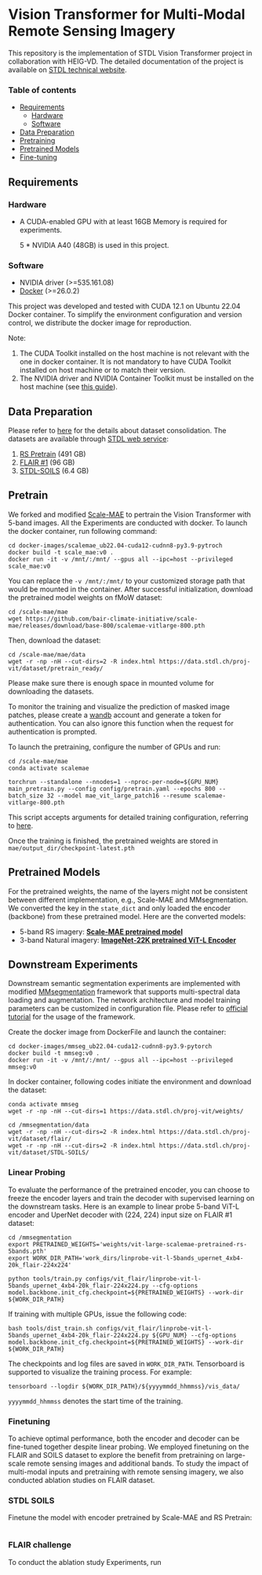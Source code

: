# Vision Transformer for Multi-Modal Remote Sensing Imagery

This repository is the implementation of STDL Vision Transformer project in collaboration with HEIG-VD. The detailed documentation of the project is available on [STDL technical website](https://tech.stdl.ch/PROJ-VIT/).  

### Table of contents

- [Requirements](#requirements)
    - [Hardware](#hardware)
    - [Software](#software)
- [Data Preparation](#data-preparation)
- [Pretraining](#pretraining)
- [Pretrained Models](#pretrained-models)
- [Fine-tuning](#finetuning)


## Requirements

### Hardware

* A CUDA-enabled GPU with at least 16GB Memory is required for experiments. 

   5 * NVIDIA A40 (48GB) is used in this project. 

### Software

* NVIDIA driver  (>=535.161.08)
* [Docker](https://www.docker.com/) (>=26.0.2)

This project was developed and tested with CUDA 12.1 on Ubuntu 22.04 Docker container. To simplify the environment configuration and version control, we distribute the docker image for reproduction. 

Note:
1. The CUDA Toolkit installed on the host machine is not relevant with the one in docker container. It is not mandatory to have CUDA Toolkit installed on host machine or to match their version. 
2. The NVIDIA driver and NVIDIA Container Toolkit must be installed on the host machine (see [this guide](https://docs.nvidia.com/datacenter/cloud-native/container-toolkit/latest/install-guide.html)).

## Data Preparation

Please refer to [here](./dataset_preparation/dataset_preparation.md) for the details about dataset consolidation. The datasets are available through [STDL web service](https://data.stdl.ch/proj-vit/dataset/):

1. [RS Pretrain](https://data.stdl.ch/proj-vit/dataset/pretrain_ready/)  (491 GB) 
2. [FLAIR #1](https://data.stdl.ch/proj-vit/dataset/flair/) (96 GB)
3. [STDL-SOILS](https://data.stdl.ch/proj-vit/dataset/STDL-SOILS/) (6.4 GB) 

## Pretrain 

We forked and modified [Scale-MAE](https://github.com/bair-climate-initiative/scale-mae) to pertrain the Vision Transformer with 5-band images. All the Experiments are conducted with docker. To launch the docker container, run following command:

```
cd docker-images/scalemae_ub22.04-cuda12-cudnn8-py3.9-pytroch
docker build -t scale_mae:v0 .
docker run -it -v /mnt/:/mnt/ --gpus all --ipc=host --privileged scale_mae:v0
```

You can replace the `-v /mnt/:/mnt/` to your customized storage path that would be mounted in the container.  After successful initialization, download the pretrained model weights on fMoW dataset:

```
cd /scale-mae/mae
wget https://github.com/bair-climate-initiative/scale-mae/releases/download/base-800/scalemae-vitlarge-800.pth
```

Then, download the dataset:

```
cd /scale-mae/mae/data 
wget -r -np -nH --cut-dirs=2 -R index.html https://data.stdl.ch/proj-vit/dataset/pretrain_ready/
```

Please make sure there is enough space in mounted volume for downloading the datasets.

To monitor the training and visualize the prediction of masked image patches, please create a [wandb](https://wandb.ai/site) account and generate a token for authentication. You can also ignore this function when the request for authentication is prompted.

To launch the pretraining, configure the number of GPUs and run:

```
cd /scale-mae/mae
conda activate scalemae

torchrun --standalone --nnodes=1 --nproc-per-node=${GPU_NUM} main_pretrain.py --config config/pretrain.yaml --epochs 800 --batch_size 32 --model mae_vit_large_patch16 --resume scalemae-vitlarge-800.pth 
``` 
This script accepts arguments for detailed training configuration, referring to [here](https://github.com/swiss-territorial-data-lab/scale-mae/blob/1db755a5b591c49f5ee983708b7244f461acd7f6/mae/main_pretrain.py#L58).
 
Once the training is finished, the pretrained weights are stored in `mae/output_dir/checkpoint-latest.pth`

## Pretrained Models

For the pretrained weights, the name of the layers might not be consistent between different implementation, e.g., Scale-MAE and MMsegmentation. We converted the key in the `state_dict` and only loaded the encoder (backbone) from these pretrained model. Here are the converted models:


* 5-band RS imagery: [**Scale-MAE pretrained model**](https://data.stdl.ch/proj-vit/weights/vit-large-scalemae-pretrained-rs-5bands.pth)
* 3-band Natural imagery: [**ImageNet-22K pretrained ViT-L Encoder**](https://data.stdl.ch/proj-vit/weights/vit-large-p16_in21k-pre-3rdparty_ft-in1k-384-mmseg.pth)


## Downstream Experiments 

Downstream semantic segmentation experiments are implemented with modified [MMsegmentation](https://github.com/swiss-territorial-data-lab/mmsegmentation) framework that supports multi-spectral data loading and augmentation. The network architecture and model training parameters can be customized in configuration file. Please refer to [official tutorial](https://mmsegmentation.readthedocs.io/en/latest/) for the usage of the framework.

Create the docker image from DockerFile and launch the container:   

```
cd docker-images/mmseg_ub22.04-cuda12-cudnn8-py3.9-pytorch
docker build -t mmseg:v0 .
docker run -it -v /mnt/:/mnt/ --gpus all --ipc=host --privileged mmseg:v0
```

In docker container, following codes initiate the environment and download the dataset:

```
conda activate mmseg
wget -r -np -nH --cut-dirs=1 https://data.stdl.ch/proj-vit/weights/

cd /mmsegmentation/data
wget -r -np -nH --cut-dirs=2 -R index.html https://data.stdl.ch/proj-vit/dataset/flair/
wget -r -np -nH --cut-dirs=2 -R index.html https://data.stdl.ch/proj-vit/dataset/STDL-SOILS/
```

### Linear Probing

To evaluate the performance of the pretrained encoder, you can choose to freeze the encoder layers and train the decoder with supervised learning on the downstream tasks. Here is an example to linear probe 5-band ViT-L encoder and UperNet decoder with (224, 224) input size on FLAIR #1 dataset:

```
cd /mmsegmentation
export PRETRAINED_WEIGHTS='weights/vit-large-scalemae-pretrained-rs-5bands.pth'
export WORK_DIR_PATH='work_dirs/linprobe-vit-l-5bands_upernet_4xb4-20k_flair-224x224'

python tools/train.py configs/vit_flair/linprobe-vit-l-5bands_upernet_4xb4-20k_flair-224x224.py --cfg-options model.backbone.init_cfg.checkpoint=${PRETRAINED_WEIGHTS} --work-dir ${WORK_DIR_PATH}
```

If training with multiple GPUs, issue the following code:

```
bash tools/dist_train.sh configs/vit_flair/linprobe-vit-l-5bands_upernet_4xb4-20k_flair-224x224.py ${GPU_NUM} --cfg-options model.backbone.init_cfg.checkpoint=${PRETRAINED_WEIGHTS} --work-dir ${WORK_DIR_PATH}
```


The checkpoints and log files are saved in `WORK_DIR_PATH`. Tensorboard is supported to visualize the training process. For example:
```
tensorboard --logdir ${WORK_DIR_PATH}/${yyyymmdd_hhmmss}/vis_data/
```
`yyyymmdd_hhmmss` denotes the start time of the training.


### Finetuning

To achieve optimal performance, both the encoder and decoder can be fine-tuned together despite linear probing. We employed finetuning on the FLAIR and SOILS dataset to explore the benefit from pretraining on large-scale remote sensing images and additional bands. To study the impact of multi-modal inputs and pretraining with remote sensing imagery, we also conducted ablation studies on FLAIR dataset.  

### STDL SOILS

Finetune the model with encoder pretrained by Scale-MAE and RS Pretrain:
```

```


### FLAIR challenge 
To conduct the ablation study Experiments, run



